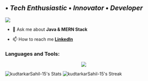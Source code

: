 
<!-- <h1 align="center">Hi 👋, I'm Bot</h1>  -->

## • _Tech Enthusiastic_ • _Innovator_ • _Developer_

![](https://komarev.com/ghpvc/?username=kudtarkarSahil-15&color=green)

<!-- - 🔭 -->

<!-- - 🌱 I’m currently exploring **MERN Stack Development** -->

- 💬 Ask me about **Java & MERN Stack**

<!-- - 👁️‍🗨️ Showcase **[Portfolio]()**-->

- 📫 How to reach me **[LinkedIn]()**

 <h3 align="left">Languages and Tools:</h3>

<p align="center">
<img src="https://skillicons.dev/icons?i=java,cpp,javascript,nodejs,express,react,redux,mysql,mongo,html,css,bootstrap,tailwind,git,github,postman,firebase,androidstudio,eclipse,flutter,idea,materialui">
 </p>


<!---
kudtarkarSahil-15/kudtarkarSahil-15 is a ✨ special ✨ repository because its `README.md` (this file) appears on your GitHub profile.
You can click the Preview link to take a look at your changes.
--->
![kudtarkarSahil-15's Stats](https://github-readme-stats.vercel.app/api?username=kudtarkarSahil-15&theme=vue-dark&show_icons=true&hide_border=true&count_private=true)
![kudtarkarSahil-15's Streak](https://github-readme-streak-stats.herokuapp.com/?user=kudtarkarSahil-15&theme=vue-dark&hide_border=true)
<!-- ![kudtarkarSahil-15's Top Languages](https://github-readme-stats.vercel.app/api/top-langs/?username=kudtarkarSahil-15&theme=vue-dark&show_icons=true&hide_border=true&layout=compact) -->



